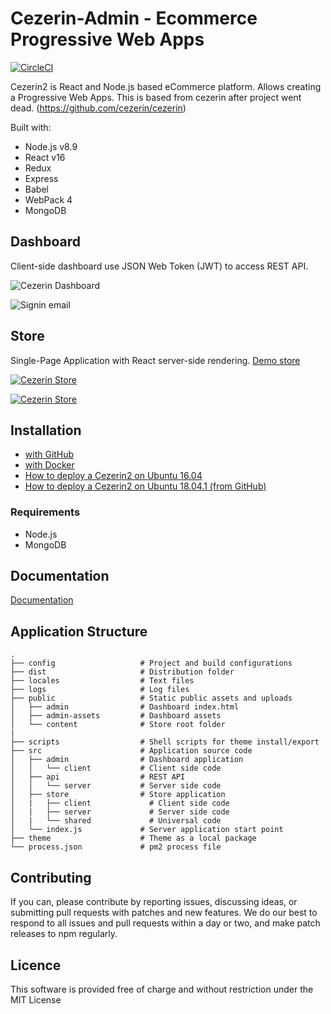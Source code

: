 # Cezerin-Admin - Ecommerce Progressive Web Apps

[![CircleCI](https://circleci.com/gh/cezerin2/cezerin2/tree/master.svg?style=svg)](https://circleci.com/gh/cezerin2/cezerin2/tree/master)

Cezerin2 is React and Node.js based eCommerce platform. Allows creating a Progressive Web Apps. This is based from cezerin after project went dead. (https://github.com/cezerin/cezerin)

Built with:

- Node.js v8.9
- React v16
- Redux
- Express
- Babel
- WebPack 4
- MongoDB

## Dashboard

Client-side dashboard use JSON Web Token (JWT) to access REST API.

![Cezerin Dashboard](https://cezerin.org/assets/images/cezerin-dashboard-products.png?)

![Signin email](https://cezerin.org/assets/images/cezerin-signin-email.png)

## Store

Single-Page Application with React server-side rendering. [Demo store](https://demo.cezerin.org)

[![Cezerin Store](https://cezerin.org/assets/images/cezerin-mobile-product.png)](https://store.cezerin.com)

[![Cezerin Store](https://cezerin.org/assets/images/cezerin-mobile-order-summary.png)](https://store.cezerin.com)

## Installation

- [with GitHub](https://github.com/cezerin2/cezerin2/blob/master/docs/getting-started.md)
- [with Docker](https://github.com/cezerin2/cezerin2/blob/master/docs/getting-started-docker.md)
- [How to deploy a Cezerin2 on Ubuntu 16.04](https://github.com/cezerin2/cezerin2/blob/master/docs/how-to-deploy-a-cezerin2-on-ubuntu-16-04.md)
- [How to deploy a Cezerin2 on Ubuntu 18.04.1 (from GitHub)](https://github.com/cezerin2/cezerin2/blob/master/docs/how-to-deploy-a-cezerin2-on-ubuntu-18-04-1-github.md)

### Requirements

- Node.js
- MongoDB

## Documentation

[Documentation](https://github.com/cezerin2/cezerin2/tree/master/docs)

## Application Structure

```
.
├── config                   # Project and build configurations
├── dist                     # Distribution folder
├── locales                  # Text files
├── logs                     # Log files
├── public                   # Static public assets and uploads
│   ├── admin                # Dashboard index.html
│   ├── admin-assets         # Dashboard assets
│   └── content              # Store root folder
|
├── scripts                  # Shell scripts for theme install/export
├── src                      # Application source code
│   ├── admin                # Dashboard application
│   │   └── client           # Client side code
│   ├── api                  # REST API
│   │   └── server           # Server side code
│   ├── store                # Store application
│   |   ├── client             # Client side code
│   |   ├── server             # Server side code
│   |   └── shared             # Universal code
│   └── index.js             # Server application start point
├── theme                    # Theme as a local package
└── process.json             # pm2 process file
```

## Contributing

If you can, please contribute by reporting issues, discussing ideas, or submitting pull requests with patches and new features. We do our best to respond to all issues and pull requests within a day or two, and make patch releases to npm regularly.

## Licence

This software is provided free of charge and without restriction under the MIT License
